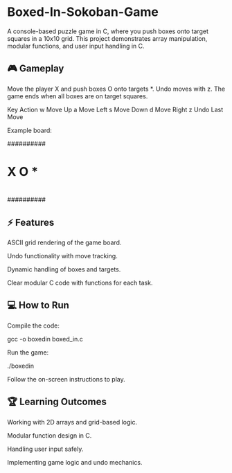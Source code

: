 # Boxed-In-Sokoban-Game

A console-based puzzle game in C, where you push boxes onto target squares in a 10x10 grid. This project demonstrates array manipulation, modular functions, and user input handling in C.

## 🎮 Gameplay

Move the player X and push boxes O onto targets *. Undo moves with z. The game ends when all boxes are on target squares.

Key	Action
w	Move Up
a	Move Left
s	Move Down
d	Move Right
z	Undo Last Move

Example board:

##########
#        #
#  X O * #
#        #
##########

## ⚡ Features

ASCII grid rendering of the game board.

Undo functionality with move tracking.

Dynamic handling of boxes and targets.

Clear modular C code with functions for each task.

## 💻 How to Run

Compile the code:

gcc -o boxedin boxed_in.c


Run the game:

./boxedin


Follow the on-screen instructions to play.

## 🏆 Learning Outcomes

Working with 2D arrays and grid-based logic.

Modular function design in C.

Handling user input safely.

Implementing game logic and undo mechanics.